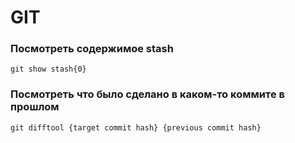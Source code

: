 # GIT

### Посмотреть содержимое stash

```
git show stash{0}
```

### Посмотреть что было сделано в каком-то коммите в прошлом

```
git difftool {target commit hash} {previous commit hash}
```



